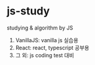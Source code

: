 # js-study
studying &amp; algorithm by JS

1. VanillaJS: vanilla js 실습용
2. React: react, typescript 공부용
3. 그 외: js coding test 대비
